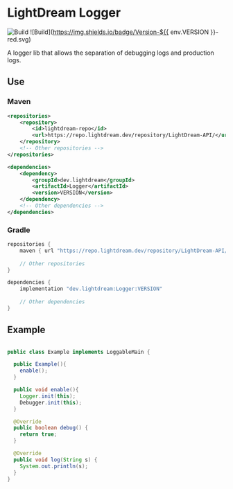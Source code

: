 # LightDream Logger

![Build](https://github.com/L1ghtDream/Logger/actions/workflows/build.yml/badge.svg)
![Build](https://img.shields.io/badge/Version-${{ env.VERSION }}-red.svg)

A logger lib that allows the separation of debugging logs and production logs.

## Use

### Maven
```xml
<repositories>
    <repository>
        <id>lightdream-repo</id>
        <url>https://repo.lightdream.dev/repository/LightDream-API/</url>
    </repository>
    <!-- Other repositories -->
</repositories>
```

```xml
<dependencies>
    <dependency>
        <groupId>dev.lightdream</groupId>
        <artifactId>Logger</artifactId>
        <version>VERSION</version>
    </dependency>
    <!-- Other dependencies -->
</dependencies>
```

### Gradle
```gradle
repositories {
    maven { url "https://repo.lightdream.dev/repository/LightDream-API/" }
    
    // Other repositories
}

dependencies {
    implementation "dev.lightdream:Logger:VERSION"
    
    // Other dependencies
}
```

## Example

```java

public class Example implements LoggableMain {

  public Example(){
    enable();
  }

  public void enable(){
    Logger.init(this);
    Debugger.init(this);
  }

  @Override
  public boolean debug() {
    return true;
  }

  @Override
  public void log(String s) {
    System.out.println(s);
  }
}

```


